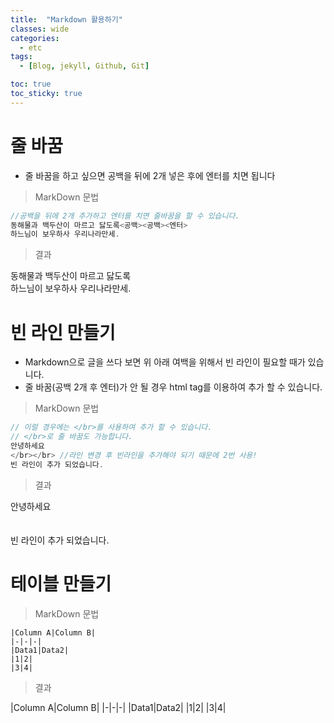 ```yaml
---
title:  "Markdown 활용하기"
classes: wide
categories:
  - etc
tags:
  - [Blog, jekyll, Github, Git]

toc: true
toc_sticky: true
---
```

# 줄 바꿈
- 줄 바꿈을 하고 싶으면 공백을 뒤에 2개 넣은 후에 엔터를 치면 됩니다

> MarkDown 문법  

```cpp
//공백을 뒤에 2개 추가하고 엔터를 치면 줄바꿈을 할 수 있습니다.
동해물과 백두산이 마르고 닳도록<공백><공백><엔터>
하느님이 보우하사 우리나라만세.
```


> 결과  

동해물과 백두산이 마르고 닳도록  
하느님이 보우하사 우리나라만세.

  

# 빈 라인 만들기 
- Markdown으로 글을 쓰다 보면 위 아래 여백을 위해서 빈 라인이 필요할 때가 있습니다.  
- 줄 바꿈(공백 2개 후 엔터)가 안 될 경우 html tag를 이용하여 추가 할 수 있습니다.  


> MarkDown 문법  

```cpp
// 이럴 경우에는 </br>를 사용하여 추가 할 수 있습니다.
// </br>로 줄 바꿈도 가능합니다.
안녕하세요
</br></br> //라인 변경 후 빈라인을 추가해야 되기 때문에 2번 사용!
빈 라인이 추가 되었습니다.
```
> 결과  

안녕하세요  
</br></br>
빈 라인이 추가 되었습니다.

# 테이블 만들기

> MarkDown 문법  

```
|Column A|Column B|
|-|-|-|
|Data1|Data2|
|1|2|
|3|4|
```

> 결과  

|Column A|Column B|
|-|-|-|
|Data1|Data2|
|1|2|
|3|4|

